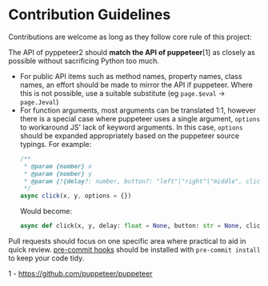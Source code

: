 # Contribution Guidelines

Contributions are welcome as long as they follow core rule of this project:

The API of pyppeteer2 should __match the API of puppeteer__[1] as closely as possible without sacrificing Python too much.
 - For public API items such as method names, property names, class names, an effort should be made to mirror the API
    if puppeteer. Where this is not possible, use a suitable substitute (eg `page.$eval` -> `page.Jeval`)
 - For function arguments, most arguments can be translated 1:1, however there is a special case where puppeteer uses a
    single argument, `options` to workaround JS' lack of keyword arguments. In this case, `options` should be expanded
    appropriately based on the puppeteer source typings. For example:
    ```js
    /**
     * @param {number} x
     * @param {number} y
     * @param {!{delay?: number, button?: "left"|"right"|"middle", clickCount?: number}=} options
     */
    async click(x, y, options = {})
    ```
    Would become:
    ```py
    async def click(x, y, delay: float = None, button: str = None, clickCount: int = 1)
    ```
Pull requests should focus on one specific area where practical to aid in quick review. [pre-commit hooks](https://pre-commit.com/)
should be installed with `pre-commit install` to keep your code tidy.

1 - https://github.com/puppeteer/puppeteer
